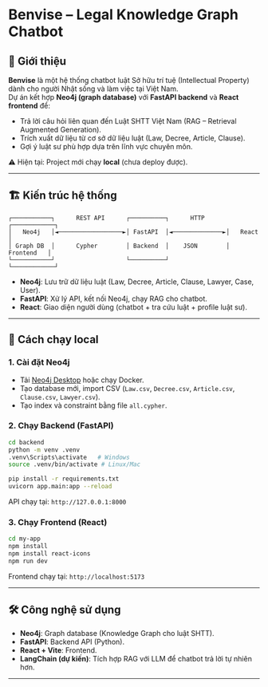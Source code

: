 # Benvise – Legal Knowledge Graph Chatbot  

## 📌 Giới thiệu  
**Benvise** là một hệ thống chatbot luật Sở hữu trí tuệ (Intellectual Property) dành cho người Nhật sống và làm việc tại Việt Nam.  
Dự án kết hợp **Neo4j (graph database)** với **FastAPI backend** và **React frontend** để:  

- Trả lời câu hỏi liên quan đến Luật SHTT Việt Nam (RAG – Retrieval Augmented Generation).  
- Trích xuất dữ liệu từ cơ sở dữ liệu luật (Law, Decree, Article, Clause).  
- Gợi ý luật sư phù hợp dựa trên lĩnh vực chuyên môn.  

⚠️ Hiện tại: Project mới chạy **local** (chưa deploy được).  

---

## 🏗️ Kiến trúc hệ thống  

```
┌───────────┐      REST API      ┌──────────┐      HTTP      ┌────────────┐
│   Neo4j   │◄──────────────────►│ FastAPI  │◄──────────────►│   React    │
│ Graph DB  │      Cypher        │ Backend  │    JSON        │ Frontend   │
└───────────┘                    └──────────┘                └────────────┘
```

- **Neo4j**: Lưu trữ dữ liệu luật (Law, Decree, Article, Clause, Lawyer, Case, User).  
- **FastAPI**: Xử lý API, kết nối Neo4j, chạy RAG cho chatbot.  
- **React**: Giao diện người dùng (chatbot + tra cứu luật + profile luật sư).  

---

## 🚀 Cách chạy local  

### 1. Cài đặt Neo4j  
- Tải [Neo4j Desktop](https://neo4j.com/download/) hoặc chạy Docker.  
- Tạo database mới, import CSV (`Law.csv`, `Decree.csv`, `Article.csv`, `Clause.csv`, `Lawyer.csv`).  
- Tạo index và constraint bằng file `all.cypher`.  

### 2. Chạy Backend (FastAPI)  

```bash
cd backend
python -m venv .venv
.venv\Scripts\activate   # Windows
source .venv/bin/activate # Linux/Mac

pip install -r requirements.txt
uvicorn app.main:app --reload
```

API chạy tại: `http://127.0.0.1:8000`  

### 3. Chạy Frontend (React)  

```bash
cd my-app
npm install
npm install react-icons
npm run dev
```

Frontend chạy tại: `http://localhost:5173`  

---

## 🛠️ Công nghệ sử dụng  

- **Neo4j**: Graph database (Knowledge Graph cho luật SHTT).  
- **FastAPI**: Backend API (Python).  
- **React + Vite**: Frontend.  
- **LangChain (dự kiến)**: Tích hợp RAG với LLM để chatbot trả lời tự nhiên hơn.  

---


